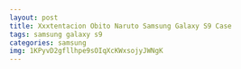 ```yaml
---
layout: post
title: Xxxtentacion Obito Naruto Samsung Galaxy S9 Case
tags: samsung galaxy s9
categories: samsung
img: 1KPyvD2gfllhpe9sOIqXcKWxsojyJWNgK
---
```

